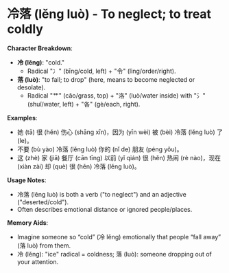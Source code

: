 # **冷落 (lěng luò) - To neglect; to treat coldly**

**Character Breakdown**:  
- **冷 (lěng)**: "cold."
  - Radical "冫" (bīng/cold, left) + "令" (lìng/order/right).  
- **落 (luò)**: "to fall; to drop" (here, means to become neglected or desolate).
  - Radical "艹" (cǎo/grass, top) + "洛" (luò/water inside) with "氵" (shuǐ/water, left) + "各" (gè/each, right).

**Examples**:  
- 她 (tā) 很 (hěn) 伤心 (shāng xīn)，因为 (yīn wèi) 被 (bèi) 冷落 (lěng luò) 了 (le)。  
- 不要 (bù yào) 冷落 (lěng luò) 你的 (nǐ de) 朋友 (péng yǒu)。  
- 这 (zhè) 家 (jiā) 餐厅 (cān tīng) 以前 (yǐ qián) 很 (hěn) 热闹 (rè nào)，现在 (xiàn zài) 却 (què) 很 (hěn) 冷落 (lěng luò)。

**Usage Notes**:  
- 冷落 (lěng luò) is both a verb ("to neglect") and an adjective ("deserted/cold").  
- Often describes emotional distance or ignored people/places.

**Memory Aids**:  
- Imagine someone so “cold” (冷 lěng) emotionally that people “fall away” (落 luò) from them.  
- 冷 (lěng): "ice" radical = coldness; 落 (luò): someone dropping out of your attention.